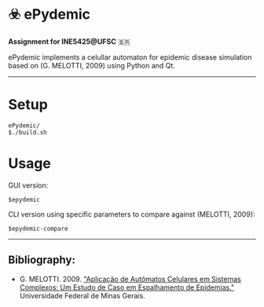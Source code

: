 # :biohazard: ePydemic

**Assignment for INE5425@UFSC** :brazil:

ePydemic implements a celullar automaton for epidemic disease simulation based on (G. MELOTTI, 2009) using Python and Qt.

---

# Setup

```console
ePydemic/
$./build.sh
```

# Usage

GUI version:

```console
$epydemic
```

CLI version using specific parameters to compare against (MELOTTI, 2009):

```console
$epydemic-compare
```

---

## Bibliography:

* G. MELOTTI. 2009. ["Aplicação de Autômatos Celulares em Sistemas Complexos: Um Estudo de Caso em Espalhamento de Epidemias."](https://www.ppgee.ufmg.br/documentos/Defesas/802/Dissertacao_Gledson_final.pdf) Universidade Federal de Minas Gerais.
